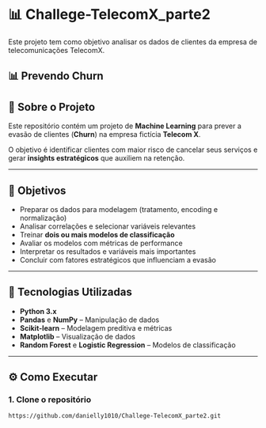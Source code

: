 # 📊 Challege-TelecomX_parte2
Este projeto tem como objetivo analisar os dados de clientes da empresa de telecomunicações TelecomX. 

## 📊 Prevendo Churn

## 📖 Sobre o Projeto
Este repositório contém um projeto de **Machine Learning** para prever a evasão de clientes (**Churn**) na empresa fictícia **Telecom X**.  

O objetivo é identificar clientes com maior risco de cancelar seus serviços e gerar **insights estratégicos** que auxiliem na retenção.  

---

## 🎯 Objetivos
- Preparar os dados para modelagem (tratamento, encoding e normalização)  
- Analisar correlações e selecionar variáveis relevantes  
- Treinar **dois ou mais modelos de classificação**  
- Avaliar os modelos com métricas de performance  
- Interpretar os resultados e variáveis mais importantes  
- Concluir com fatores estratégicos que influenciam a evasão  

---

## 🧰 Tecnologias Utilizadas
- **Python 3.x**
- **Pandas** e **NumPy** – Manipulação de dados  
- **Scikit-learn** – Modelagem preditiva e métricas  
- **Matplotlib** – Visualização de dados  
- **Random Forest** e **Logistic Regression** – Modelos de classificação  

---

## ⚙️ Como Executar

### 1. Clone o repositório
```bash
https://github.com/danielly1010/Challege-TelecomX_parte2.git


